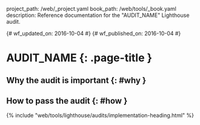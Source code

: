 project_path: /web/_project.yaml
book_path: /web/tools/_book.yaml
description: Reference documentation for the "AUDIT_NAME" Lighthouse audit.

{# wf_updated_on: 2016-10-04 #}
{# wf_published_on: 2016-10-04 #}

# AUDIT_NAME  {: .page-title }

## Why the audit is important {: #why }

## How to pass the audit {: #how }

{% include "web/tools/lighthouse/audits/implementation-heading.html" %}
